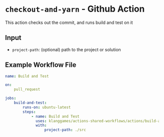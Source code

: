 # `checkout-and-yarn` - **Github Action**

This action checks out the commit, and runs build and test on it

## Input

* `project-path`: (optional) path to the project or solution

## Example Workflow File

```yaml
name: Build and Test

on:
    pull_request

jobs:
    build-and-test:
        runs-on: ubuntu-latest
        steps:
            - name: Build and Test
              uses: klanggames/actions-shared-workflows/actions/build-and-test@main
              with:
                  project-path: ./src
```
